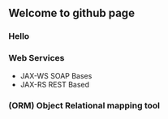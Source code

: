 ## Welcome to github page
### Hello
### Web Services
- JAX-WS SOAP Bases
- JAX-RS REST Based


### (ORM) Object Relational mapping tool